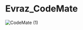# Evraz_CodeMate

![CodeMate (1)](https://github.com/user-attachments/assets/538afd93-3de4-443c-ad16-33a1fb6db8a2)
